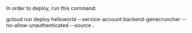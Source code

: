 In order to deploy, run this command:

gcloud run deploy helloworld --service-account backend-genecruncher --no-allow-unauthenticated --source .